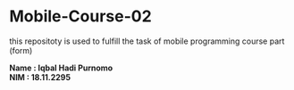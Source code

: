 # Mobile-Course-02
this repositoty is used to fulfill the task of mobile programming course part (form)

**Name : Iqbal Hadi Purnomo**<br/>
**NIM : 18.11.2295** 

